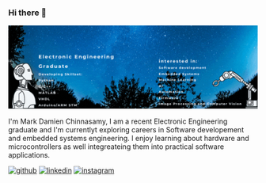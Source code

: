 ### Hi there 👋

![I am GitHub Readme Generator's creator](https://github.com/MarkDC95/MarkDC95/blob/main/p2.gif)

I'm Mark Damien Chinnasamy, I am a recent Electronic Engineering graduate and I'm  currentlyt exploring careers 
in Software developement and embedded systems engineering. I enjoy learning about hardware and microcontrollers 
as well integreateing them into practical software applications.




[<img src='https://cdn.jsdelivr.net/npm/simple-icons@3.0.1/icons/github.svg' alt='github' height='40'>](https://github.com/https://github.com/MarkDC95)  [<img src='https://cdn.jsdelivr.net/npm/simple-icons@3.0.1/icons/linkedin.svg' alt='linkedin' height='40'>](https://www.linkedin.com/in/www.linkedin.com/in/MarkDamienChinnasamy1995/)  [<img src='https://cdn.jsdelivr.net/npm/simple-icons@3.0.1/icons/instagram.svg' alt='instagram' height='40'>](https://www.instagram.com/@markdc95/)  
